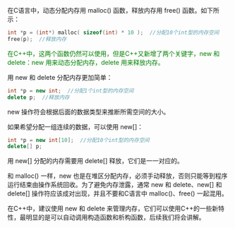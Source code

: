 在C语言中，动态分配内存用 malloc() 函数，释放内存用 free() 函数。如下所示：

```c++
int *p = (int*) malloc( sizeof(int) * 10 );  //分配10个int型的内存空间
free(p);  //释放内存
```

<font color="green">在C++中，这两个函数仍然可以使用，但是C++又新增了两个关键字，new 和 delete：new 用来动态分配内存，delete 用来释放内存。</font>

用 new 和 delete 分配内存更加简单：

```c++
int *p = new int;  //分配1个int型的内存空间
delete p;  //释放内存
```

new 操作符会根据后面的数据类型来推断所需空间的大小。

如果希望分配一组连续的数据，可以使用 new[]：

```c++
int *p = new int[10];  //分配10个int型的内存空间
delete[] p;
```

用 new[] 分配的内存需要用 delete[] 释放，它们是一一对应的。

和 malloc() 一样，new 也是在堆区分配内存，必须手动释放，否则只能等到程序运行结束由操作系统回收。为了避免内存泄露，通常 new 和 delete、new[] 和 delete[] 操作符应该成对出现，并且不要和C语言中 malloc()、free() 一起混用。

在C++中，建议使用 new 和 delete 来管理内存，它们可以使用C++的一些新特性，最明显的是可以自动调用构造函数和析构函数，后续我们将会讲解。
